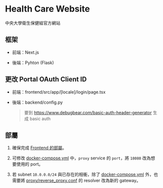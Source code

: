 # Health Care Website

中央大學衛生保健組官方網站

## 框架

- 前端：Next.js

- 後端：Pyhton (Flask)

## 更改 Portal OAuth Client ID

- 前端：frontend/src/app/[locale]/login/page.tsx

- 後端：backend/config.py

  > 要到 <https://www.debugbear.com/basic-auth-header-generator> 生成 basic auth

## 部屬

1. 確保完成 [Frontend 的部屬](frontend/README.md##部屬)。

2. 可修改 [docker-compose.yml](docker-compose.yml) 中，`proxy` service 的 `port`，將 `18080` 改為想要使用的 port。

3. 若 subnet `10.0.0.0/24` 與已存在的相衝，除了 [docker-compose.yml](docker-compose.yml) 外，也需要將 [proxy/reverse_proxy.conf](proxy/reverse_proxy.conf) 的 resolver 改為新的 gateway。
